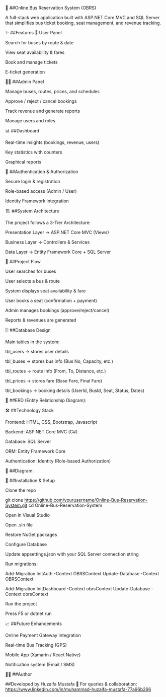 🚌 ##Online Bus Reservation System (OBRS)

A full-stack web application built with ASP.NET Core MVC and SQL Server that simplifies bus ticket booking, seat management, and revenue tracking.

✨ ##Features
👤 User Panel

Search for buses by route & date

View seat availability & fares

Book and manage tickets

E-ticket generation

👨‍💼 ##Admin Panel

Manage buses, routes, prices, and schedules

Approve / reject / cancel bookings

Track revenue and generate reports

Manage users and roles

📊 ##Dashboard

Real-time insights (bookings, revenue, users)

Key statistics with counters

Graphical reports

🔐 ##Authentication & Authorization

Secure login & registration

Role-based access (Admin / User)

Identity Framework integration

🏗️ ##System Architecture

The project follows a 3-Tier Architecture:

Presentation Layer → ASP.NET Core MVC (Views)

Business Layer → Controllers & Services

Data Layer → Entity Framework Core + SQL Server

🔄 ##Project Flow

User searches for buses

User selects a bus & route

System displays seat availability & fare

User books a seat (confirmation + payment)

Admin manages bookings (approve/reject/cancel)

Reports & revenues are generated


🗄️ ##Database Design

Main tables in the system:

tbl_users → stores user details

tbl_buses → stores bus info (Bus No, Capacity, etc.)

tbl_routes → route info (From, To, Distance, etc.)

tbl_prices → stores fare (Base Fare, Final Fare)

tbl_bookings → booking details (UserId, BusId, Seat, Status, Dates)

📌 ##ERD (Entity Relationship Diagram):


🛠️ ##Technology Stack

Frontend: HTML, CSS, Bootstrap, Javascript

Backend: ASP.NET Core MVC (C#)

Database: SQL Server

ORM: Entity Framework Core

Authentication: Identity (Role-based Authorization)

📌 ##Diagram:


🚀 ##Installation & Setup

Clone the repo

git clone https://github.com/yourusername/Online-Bus-Reservation-System.git
cd Online-Bus-Reservation-System


Open in Visual Studio

Open .sln file

Restore NuGet packages

Configure Database

Update appsettings.json with your SQL Server connection string

Run migrations:

Add-Migration InitAuth -Context OBRSContext
Update-Database -Context OBRSContext

Add-Migration InitDashboard -Context obrsContext
Update-Database -Context obrsContext


Run the project

Press F5 or dotnet run



📈 ##Future Enhancements

Online Payment Gateway Integration

Real-time Bus Tracking (GPS)

Mobile App (Xamarin / React Native)

Notification system (Email / SMS)

👨‍💻 ##Author

##Developed by Huzaifa Mustafa
📌 For queries & collaboration: https://www.linkedin.com/in/muhammad-huzaifa-mustafa-77a96b266
